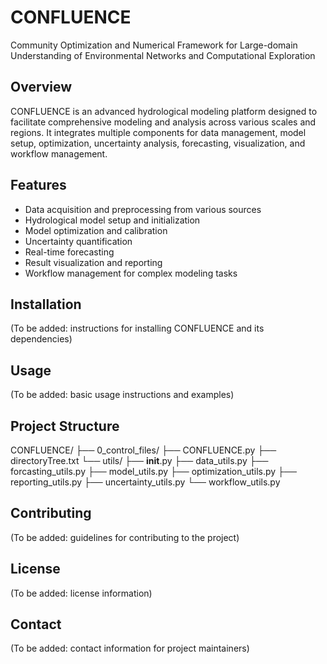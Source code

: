 # CONFLUENCE
Community Optimization and Numerical Framework for Large-domain Understanding of Environmental Networks and Computational Exploration

## Overview

CONFLUENCE is an advanced hydrological modeling platform designed to facilitate comprehensive modeling and analysis across various scales and regions. It integrates multiple components for data management, model setup, optimization, uncertainty analysis, forecasting, visualization, and workflow management.

## Features

- Data acquisition and preprocessing from various sources
- Hydrological model setup and initialization
- Model optimization and calibration
- Uncertainty quantification
- Real-time forecasting
- Result visualization and reporting
- Workflow management for complex modeling tasks

## Installation
(To be added: instructions for installing CONFLUENCE and its dependencies)

## Usage
(To be added: basic usage instructions and examples)

## Project Structure
CONFLUENCE/
├── 0_control_files/
├── CONFLUENCE.py
├── directoryTree.txt
└── utils/
    ├── __init__.py
    ├── data_utils.py
    ├── forcasting_utils.py
    ├── model_utils.py
    ├── optimization_utils.py
    ├── reporting_utils.py
    ├── uncertainty_utils.py
    └── workflow_utils.py


## Contributing
(To be added: guidelines for contributing to the project)

## License
(To be added: license information)

## Contact
(To be added: contact information for project maintainers)
